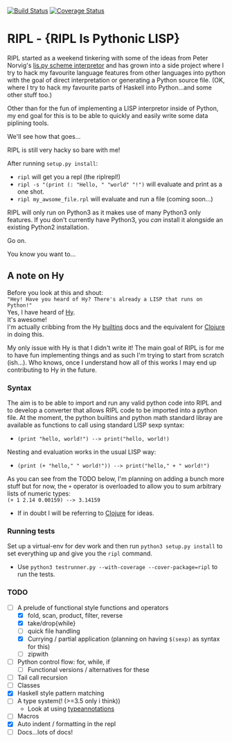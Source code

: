 [![Build Status](https://travis-ci.org/sminez/ripl.svg?branch=master)](https://travis-ci.org/sminez/ripl)
[![Coverage Status](https://coveralls.io/repos/github/sminez/ripl/badge.svg?branch=master)](https://coveralls.io/github/sminez/ripl?branch=master)

# RIPL - {RIPL Is Pythonic LISP}

RIPL started as a weekend tinkering with some of the ideas from Peter Norvig's
[lis.py scheme interpretor](http://norvig.com/lispy.html) and has grown into a
side project where I try to hack my favourite language features from other
languages into python with the goal of direct interpretation or generating a
Python source file. (OK, where I try to hack my favourite parts of Haskell
into Python...and some other stuff too.)

Other than for the fun of implementing a LISP interpretor inside of Python,
my end goal for this is to be able to quickly and easily write some data
piplining tools.

We'll see how that goes...

RIPL is still very hacky so bare with me!

After running `setup.py install`:
- `ripl` will get you a repl (the riplrepl!)
- `ripl -s "(print (: "Hello, " "world" "!")` will evaluate and print as a one shot.
- `ripl my_awsome_file.rpl` will evaluate and run a file (coming soon...)


RIPL will only run on Python3 as it makes use of many Python3 only features.
If you don't currently have Python3, you _can_ install it alongside an existing
Python2 installation.

Go on.

You know you want to...

## A note on Hy
Before you look at this and shout:<br>
`"Hey! Have you heard of Hy? There's already a LISP that runs on Python!"`<br>
Yes, I have heard of [Hy](https://github.com/hylang/hy).<br>
It's awesome!<br>
I'm actually cribbing from the Hy [builtins](http://docs.hylang.org/en/stable/language/api.html?#built-ins) 
docs and the equivalent for 
[Clojure](https://github.com/clojure/clojure/blob/clojure-1.7.0/src/clj/clojure/core.clj#L1564) in doing this.

My only issue with Hy is that I didn't write it! The main goal of RIPL is for me 
to have fun implementing things and as such I'm trying to start from scratch (ish...).
Who knows, once I understand how all of this works I may end up contributing to Hy in the future.


### Syntax
The aim is to be able to import and run any valid python code into RIPL and to develop
a converter that allows RIPL code to be imported into a python file.
At the moment, the python builtins and python math standard libray are available as 
functions to call using standard LISP sexp syntax:<br>
- `(print "hello, world!") --> print("hello, world!)`<br>

Nesting and evaluation works in the usual LISP way:<br>
- `(print (+ "hello," " world!")) --> print("hello," + " world!")`<br>

As you can see from the TODO below, I'm planning on adding a bunch more stuff but for now,
the `+` operator is overloaded to allow you to sum arbitrary lists of numeric types:<br>
  `(+ 1 2.14 0.00159) --> 3.14159`

- If in doubt I will be referring to [Clojure](http://clojure.org/api/cheatsheet) for ideas.

### Running tests
Set up a virtual-env for dev work and then run `python3 setup.py install` to
set everything up and give you the `ripl` command.
- Use `python3 testrunner.py --with-coverage --cover-package=ripl` to run the tests.


### TODO
- [ ] A prelude of functional style functions and operators
  - [x] fold, scan, product, filter, reverse
  - [x] take/drop{while}
  - [ ] quick file handling
  - [x] Currying / partial application (planning on having `$(sexp)` as syntax for this)
  - [ ] zipwith
- [ ] Python control flow: for, while, if
  - [ ] Functional versions / alternatives for these
- [ ] Tail call recursion
- [ ] Classes
- [x] Haskell style pattern matching
- [ ] A type system(! (>=3.5 only i think))
  - Look at using [typeannotations](https://github.com/ceronman/typeannotations)
- [ ] Macros
- [x] Auto indent / formatting in the repl
- [ ] Docs...lots of docs!
